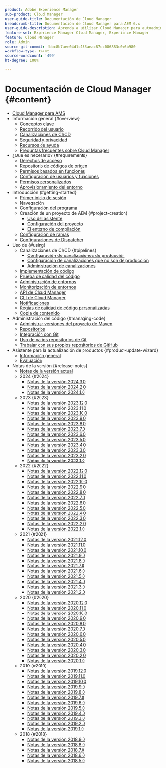 ```yaml
---
product: Adobe Experience Manager
sub-product: Cloud Manager
user-guide-title: Documentación de Cloud Manager
breadcrumb-title: Documentación de Cloud Manager para AEM 6.x
user-guide-description: Aprenda a utilizar Cloud Manager para autoadministrar Adobe Experience Manager para AMS en la nube.
feature-set: Experience Manager Cloud Manager, Experience Manager
feature: Cloud Manager
role: Admin
source-git-commit: fbbc8b7aee04d1c153aeac87cc086883c0c6b980
workflow-type: tm+mt
source-wordcount: '499'
ht-degree: 100%

---
```



# Documentación de Cloud Manager {#content}

+ [Cloud Manager para AMS](/help/introduction.md)
+ Información general {#overview}
   + [Conceptos clave](/help/overview/key-concepts.md)
   + [Recorrido del usuario](/help/overview/user-journey.md)
   + [Canalizaciones de CI/CD](/help/overview/ci-cd-pipelines.md)
   + [Seguridad y privacidad](/help/overview/security-and-privacy.md)
   + [Recursos de ayuda](/help/overview/help-resources.md)
   + [Preguntas frecuentes sobre Cloud Manager](/help/overview/faqs.md)
+ ¿Qué es necesario? {#requirements}
   + [Derechos de acceso](/help/requirements/access-rights.md)
   + [Repositorio de códigos de origen](/help/requirements/source-code-repository.md)
   + [Permisos basados en funciones](/help/requirements/role-based-permissions.md)
   + [Configuración de usuarios y funciones](/help/requirements/users-and-roles.md)
   + [Permisos personalizados](/help/using/custom-permissions.md)
   + [Aprovisionamiento del entorno](/help/requirements/environment-provisioning.md)
+ Introducción {#getting-started}
   + [Primer inicio de sesión](/help/getting-started/first-time-login.md)
   + [Navegación](/help/getting-started/navigation.md)
   + [Configuración del programa](/help/getting-started/program-setup.md)
   + Creación de un proyecto de AEM {#project-creation}
      + [Uso del asistente](/help/getting-started/using-the-wizard.md)
      + [Configuración del proyecto](/help/getting-started/project-setup.md)
      + [El entorno de compilación](/help/getting-started/build-environment.md)
   + [Configuración de ramas](/help/getting-started/configuring-branches.md)
   + [Configuraciones de Dispatcher](/help/getting-started/dispatcher-configurations.md)
+ Uso de {#using}
   + Canalizaciones de CI/CD {#pipelines}
      + [Configuración de canalizaciones de producción](/help/using/production-pipelines.md)
      + [Configuración de canalizaciones que no son de producción](/help/using/non-production-pipelines.md)
      + [Administración de canalizaciones](/help/using/managing-pipelines.md)
   + [Implementación de código](/help/using/code-deployment.md)
   + [Prueba de calidad del código](/help/using/code-quality-testing.md)
   + [Administración de entornos](/help/using/managing-environments.md)
   + [Monitorización de entornos](/help/using/monitoring-environments.md)
   + [API de Cloud Manager](https://developer.adobe.com/experience-cloud/cloud-manager/reference/api/)
   + [CLI de Cloud Manager](https://github.com/adobe/aio-cli-plugin-cloudmanager/blob/main/README.md)
   + [Notificaciones](/help/using/notifications.md)
   + [Reglas de calidad de código personalizadas](/help/using/custom-code-quality-rules.md)
   + [Copia de contenido](/help/using/content-copy.md)
+ Administración del código {#managing-code}
   + [Administrar versiones del proyecto de Maven](/help/managing-code/maven-project-version.md)
   + [Repositorios](/help/managing-code/repositories.md)
   + [Integración con Git](/help/managing-code/git-integration.md)
   + [Uso de varios repositorios de Git](/help/managing-code/multiple-git-repos.md)
   + [Trabajar con sus propios repositorios de GitHub](/help/managing-code/byo-github.md)
+ Asistente para la actualización de productos {#product-update-wizard}
   + [Información general](/help/product-update-wizard/overview.md)
   + [Evaluación](/help/product-update-wizard/evaluation.md)
+ Notas de la versión {#release-notes}
   + [Notas de la versión actual](/help/release-notes/current.md)
   + 2024 {#2024}
      + [Notas de la versión 2024.3.0](/help/release-notes/2024/2024-3-0.md)
      + [Notas de la versión 2024.2.0](/help/release-notes/2024/2024-2-0.md)
      + [Notas de la versión 2024.1.0](/help/release-notes/2024/2024-1-0.md)
   + 2023 {#2023}
      + [Notas de la versión 2023.12.0](/help/release-notes/2023/2023-12-0.md)
      + [Notas de la versión 2023.11.0](/help/release-notes/2023/2023-11-0.md)
      + [Notas de la versión 2023.10.0](/help/release-notes/2023/2023-10-0.md)
      + [Notas de la versión 2023.9.0](/help/release-notes/2023/2023-9-0.md)
      + [Notas de la versión 2023.8.0](/help/release-notes/2023/2023-8-0.md)
      + [Notas de la versión 2023.7.0](/help/release-notes/2023/2023-7-0.md)
      + [Notas de la versión 2023.6.0](/help/release-notes/2023/2023-6-0.md)
      + [Notas de la versión 2023.5.0](/help/release-notes/2023/2023-5-0.md)
      + [Notas de la versión 2023.4.0](/help/release-notes/2023/2023-4-0.md)
      + [Notas de la versión 2023.3.0](/help/release-notes/2023/2023-3-0.md)
      + [Notas de la versión 2023.2.0](/help/release-notes/2023/2023-2-0.md)
      + [Notas de la versión 2023.1.0](/help/release-notes/2023/2023-1-0.md)
   + 2022 {#2022}
      + [Notas de la versión 2022.12.0](/help/release-notes/2022/2022-12-0.md)
      + [Notas de la versión 2022.11.0](/help/release-notes/2022/2022-11-0.md)
      + [Notas de la versión 2022.10.0](/help/release-notes/2022/2022-10-0.md)
      + [Notas de la versión 2022.9.0](/help/release-notes/2022/2022-9-0.md)
      + [Notas de la versión 2022.8.0](/help/release-notes/2022/2022-8-0.md)
      + [Notas de la versión 2022.7.0](/help/release-notes/2022/2022-7-0.md)
      + [Notas de la versión 2022.6.0](/help/release-notes/2022/2022-6-0.md)
      + [Notas de la versión 2022.5.0](/help/release-notes/2022/2022-5-0.md)
      + [Notas de la versión 2022.4.0](/help/release-notes/2022/2022-4-0.md)
      + [Notas de la versión 2022.3.0](/help/release-notes/2022/2022-3-0.md)
      + [Notas de la versión 2022.2.0](/help/release-notes/2022/2022-2-0.md)
      + [Notas de la versión 2022.1.0](/help/release-notes/2022/2022-1-0.md)
   + 2021 {#2021}
      + [Notas de la versión 2021.12.0](/help/release-notes/2021/2021-12-0.md)
      + [Notas de la versión 2021.11.0](/help/release-notes/2021/2021-11-0.md)
      + [Notas de la versión 2021.10.0](/help/release-notes/2021/2021-10-0.md)
      + [Notas de la versión 2021.9.0](/help/release-notes/2021/2021-9-0.md)
      + [Notas de la versión 2021.8.0](/help/release-notes/2021/2021-8-0.md)
      + [Notas de la versión 2021.7.0](/help/release-notes/2021/2021-7-0.md)
      + [Notas de la versión 2021.6.0](/help/release-notes/2021/2021-6-0.md)
      + [Notas de la versión 2021.5.0](/help/release-notes/2021/2021-5-0.md)
      + [Notas de la versión 2021.4.0](/help/release-notes/2021/2021-4-0.md)
      + [Notas de la versión 2021.3.0](/help/release-notes/2021/2021-3-0.md)
      + [Notas de la versión 2021.2.0](/help/release-notes/2021/2021-2-0.md)
   + 2020 {#2020}
      + [Notas de la versión 2020.12.0](/help/release-notes/2020/2020-12-0.md)
      + [Notas de la versión 2020.11.0](/help/release-notes/2020/2020-11-0.md)
      + [Notas de la versión 2020.10.0](/help/release-notes/2020/2020-10-0.md)
      + [Notas de la versión 2020.9.0](/help/release-notes/2020/2020-9-0.md)
      + [Notas de la versión 2020.8.0](/help/release-notes/2020/2020-8-0.md)
      + [Notas de la versión 2020.7.0](/help/release-notes/2020/2020-7-0.md)
      + [Notas de la versión 2020.6.0](/help/release-notes/2020/2020-6-0.md)
      + [Notas de la versión 2020.5.0](/help/release-notes/2020/2020-5-0.md)
      + [Notas de la versión 2020.4.0](/help/release-notes/2020/2020-4-0.md)
      + [Notas de la versión 2020.3.0](/help/release-notes/2020/2020-3-0.md)
      + [Notas de la versión 2020.2.0](/help/release-notes/2020/2020-2-0.md)
      + [Notas de la versión 2020.1.0](/help/release-notes/2020/2020-1-0.md)
   + 2019 {#2019}
      + [Notas de la versión 2019.12.0](/help/release-notes/2019/2019-12-0.md)
      + [Notas de la versión 2019.11.0](/help/release-notes/2019/2019-11-0.md)
      + [Notas de la versión 2019.10.0](/help/release-notes/2019/2019-10-0.md)
      + [Notas de la versión 2019.9.0](/help/release-notes/2019/2019-9-0.md)
      + [Notas de la versión 2019.8.0](/help/release-notes/2019/2019-8-0.md)
      + [Notas de la versión 2019.7.0](/help/release-notes/2019/2019-7-0.md)
      + [Notas de la versión 2019.6.0](/help/release-notes/2019/2019-6-0.md)
      + [Notas de la versión 2019.5.0](/help/release-notes/2019/2019-5-0.md)
      + [Notas de la versión 2019.4.0](/help/release-notes/2019/2019-4-0.md)
      + [Notas de la versión 2019.3.0](/help/release-notes/2019/2019-3-0.md)
      + [Notas de la versión 2019.2.0](/help/release-notes/2019/2019-2-0.md)
      + [Notas de la versión 2019.1.0](/help/release-notes/2019/2019-1-0.md)
   + 2018 {#2018}
      + [Notas de la versión 2018.9.0](/help/release-notes/2018/2018-9-0.md)
      + [Notas de la versión 2018.8.0](/help/release-notes/2018/2018-8-0.md)
      + [Notas de la versión 2018.7.0](/help/release-notes/2018/2018-7-0.md)
      + [Notas de la versión 2018.6.0](/help/release-notes/2018/2018-6-0.md)
      + [Notas de la versión 2018.5.0](/help/release-notes/2018/2018-5-0.md)
